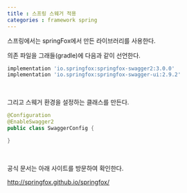 ```yaml
---
title : 스프링 스웨거 적용
categories : framework spring
---
```


스프링에서는 springFox에서 만든 라이브러리를 사용한다.

의존 파일을 그래들(gradle)에 다음과 같이 선언한다.

```gradle
implementation 'io.springfox:springfox-swagger2:3.0.0'
implementation 'io.springfox:springfox-swagger-ui:2.9.2'
```

<br>

그리고 스웨거 환경을 설정하는 클래스를 만든다. 

```java
@Configuration
@EnableSwagger2
public class SwaggerConfig {

}
```

<br>

공식 문서는  아래 사이트를 방문하여 확인한다. 

http://springfox.github.io/springfox/
